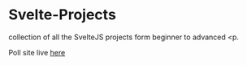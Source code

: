 # Svelte-Projects
collection of all the SvelteJS projects form beginner to advanced
<p.</p>
Poll site live [here](https://mypolls.netlify.app/)
